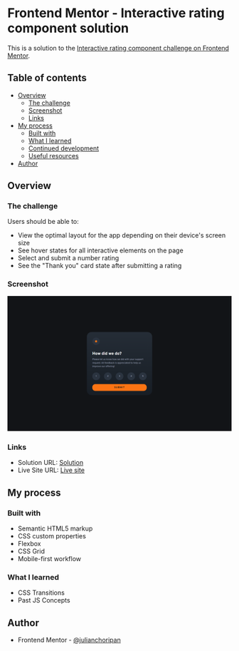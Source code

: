 # Frontend Mentor - Interactive rating component solution

This is a solution to the [Interactive rating component challenge on Frontend Mentor](https://www.frontendmentor.io/challenges/interactive-rating-component-koxpeBUmI).

## Table of contents

- [Overview](#overview)
  - [The challenge](#the-challenge)
  - [Screenshot](#screenshot)
  - [Links](#links)
- [My process](#my-process)
  - [Built with](#built-with)
  - [What I learned](#what-i-learned)
  - [Continued development](#continued-development)
  - [Useful resources](#useful-resources)
- [Author](#author)

## Overview

### The challenge

Users should be able to:

- View the optimal layout for the app depending on their device's screen size
- See hover states for all interactive elements on the page
- Select and submit a number rating
- See the "Thank you" card state after submitting a rating

### Screenshot

![](./screenshot.jpg)

### Links

- Solution URL: [Solution](https://www.frontendmentor.io/solutions/interactive-rating-component-EtXgxzH9Tk)
- Live Site URL: [Live site](https://julianchoripan.github.io/FM-interactive-rating-component)

## My process

### Built with

- Semantic HTML5 markup
- CSS custom properties
- Flexbox
- CSS Grid
- Mobile-first workflow

### What I learned

- CSS Transitions
- Past JS Concepts

## Author

- Frontend Mentor - [@julianchoripan](https://www.frontendmentor.io/profile/julianchoripan)
